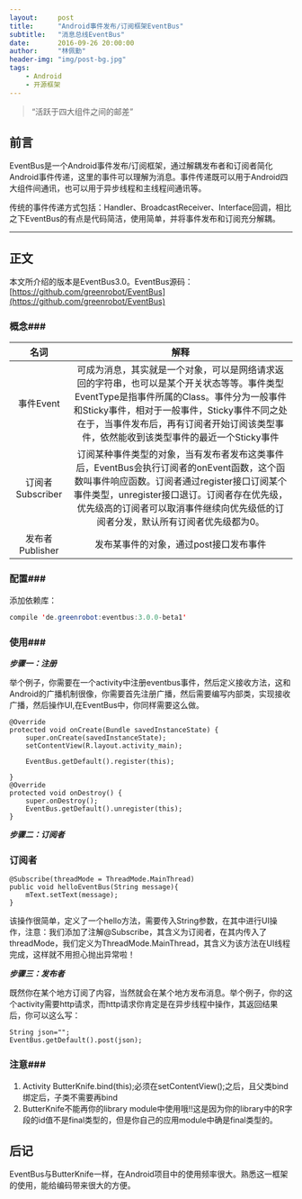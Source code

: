 ```yaml
---
layout:     post
title:      "Android事件发布/订阅框架EventBus"
subtitle:   "消息总线EventBus"
date:       2016-09-26 20:00:00
author:     "林佩勤"
header-img: "img/post-bg.jpg"
tags:
    - Android
    - 开源框架
---
```


> “活跃于四大组件之间的邮差”
>


## 前言

EventBus是一个Android事件发布/订阅框架，通过解耦发布者和订阅者简化Android事件传递，这里的事件可以理解为消息。事件传递既可以用于Android四大组件间通讯，也可以用于异步线程和主线程间通讯等。

传统的事件传递方式包括：Handler、BroadcastReceiver、Interface回调，相比之下EventBus的有点是代码简洁，使用简单，并将事件发布和订阅充分解耦。

---

## 正文

本文所介绍的版本是EventBus3.0。EventBus源码：[https://github.com/greenrobot/EventBus](https://github.com/greenrobot/EventBus)

### 概念###

|      名词       |                    解释                    |
| :-----------: | :--------------------------------------: |
|    事件Event    | 可成为消息，其实就是一个对象，可以是网络请求返回的字符串，也可以是某个开关状态等等。事件类型EventType是指事件所属的Class。事件分为一般事件和Sticky事件，相对于一般事件，Sticky事件不同之处在于，当事件发布后，再有订阅者开始订阅该类型事件，依然能收到该类型事件的最近一个Sticky事件 |
| 订阅者Subscriber | 订阅某种事件类型的对象，当有发布者发布这类事件后，EventBus会执行订阅者的onEvent函数，这个函数叫事件响应函数。订阅者通过register接口订阅某个事件类型，unregister接口退订。订阅者存在优先级，优先级高的订阅者可以取消事件继续向优先级低的订阅者分发，默认所有订阅者优先级都为0。 |
| 发布者Publisher  |          发布某事件的对象，通过post接口发布事件           |

### 配置###

添加依赖库：

```java
compile 'de.greenrobot:eventbus:3.0.0-beta1'
```

### 使用###

***步骤一：注册***

举个例子，你需要在一个activity中注册eventbus事件，然后定义接收方法，这和Android的广播机制很像，你需要首先注册广播，然后需要编写内部类，实现接收广播，然后操作UI,在EventBus中，你同样需要这么做。

```
@Override
protected void onCreate(Bundle savedInstanceState) {
    super.onCreate(savedInstanceState);
    setContentView(R.layout.activity_main);

    EventBus.getDefault().register(this);

}
@Override
protected void onDestroy() {
    super.onDestroy();
    EventBus.getDefault().unregister(this);
}
```

***步骤二：订阅者***

### 订阅者

```
@Subscribe(threadMode = ThreadMode.MainThread)
public void helloEventBus(String message){
    mText.setText(message);
}

```

该操作很简单，定义了一个hello方法，需要传入String参数，在其中进行UI操作，注意：我们添加了注解@Subscribe，其含义为订阅者，在其内传入了threadMode，我们定义为ThreadMode.MainThread，其含义为该方法在UI线程完成，这样就不用担心抛出异常啦！

***步骤三：发布者***

既然你在某个地方订阅了内容，当然就会在某个地方发布消息。举个例子，你的这个activity需要http请求，而http请求你肯定是在异步线程中操作，其返回结果后，你可以这么写：

```
String json="";
EventBus.getDefault().post(json);
```

### 注意###

1. Activity ButterKnife.bind(this);必须在setContentView();之后，且父类bind绑定后，子类不需要再bind
2. ButterKnife不能再你的library module中使用哦!!这是因为你的library中的R字段的id值不是final类型的，但是你自己的应用module中确是final类型的。


## 后记

EventBus与ButterKnife一样，在Android项目中的使用频率很大。熟悉这一框架的使用，能给编码带来很大的方便。
